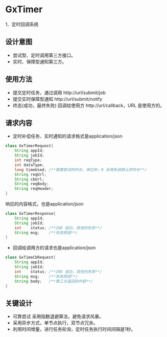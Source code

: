 # GxTimer
1、定时回调系统 
## 设计意图
* 尝试型、定时调用第三方接口。
* 实时、保障型通知第三方。
## 使用方法

* 提交定时任务，通过调用 http://url/submit/job
* 提交实时保障型通知 http://url/submit/notify
* 终态(成功，最终失败) 回调给使用方 http://url/callback，URL 是使用方的。

## 请求内容

* 定时补偿任务、实时通知的请求格式是application/json

```java
class GxTimerRequest{
    String appId;
    String jobId;
    int reqType;
    int dataType;
    long timeUsed; /**需要尝试的时长，单位秒，0 采用系统默认的时长**/
    String reqUrl;
    String cbUrl;
    String reqBody;
    String reqHeader;
}
```

响应的内容格式，也是application/json

```java
class GxTimerResponse{
    String appId;
    String jobId;
    int    status; /**200 成功，其他的失败**/
    String msg;    /**失败原因**/
}
```

* 回调给调用方的请求也是application/json

```java
class GxTimeCbRequest{
    String appId;
    String jobId;
    int    status; /**200 成功，其他的失败**/
    String msg;    /**失败原因**/
    String body;   /**第三方返回的内容**/
}
```

## 关键设计

* 可靠尝试 采用指数退避算法，避免请求风暴。
* 采用异步方式，单节点执行，双节点冗余。
* 利用时间增量，进行任务轮询，定时任务执行时间间隔是1秒。